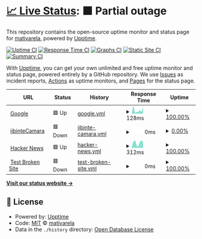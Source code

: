 # [📈 Live Status](https://mativarela.github.io/upptime): <!--live status--> **🟧 Partial outage**

This repository contains the open-source uptime monitor and status page for [mativarela](https://mativarela.github.io/upptime), powered by [Upptime](https://github.com/upptime/upptime).

[![Uptime CI](https://github.com/mativarela/upptime/workflows/Uptime%20CI/badge.svg)](https://github.com/mativarela/upptime/actions?query=workflow%3A%22Uptime+CI%22)
[![Response Time CI](https://github.com/mativarela/upptime/workflows/Response%20Time%20CI/badge.svg)](https://github.com/mativarela/upptime/actions?query=workflow%3A%22Response+Time+CI%22)
[![Graphs CI](https://github.com/mativarela/upptime/workflows/Graphs%20CI/badge.svg)](https://github.com/mativarela/upptime/actions?query=workflow%3A%22Graphs+CI%22)
[![Static Site CI](https://github.com/mativarela/upptime/workflows/Static%20Site%20CI/badge.svg)](https://github.com/mativarela/upptime/actions?query=workflow%3A%22Static+Site+CI%22)
[![Summary CI](https://github.com/mativarela/upptime/workflows/Summary%20CI/badge.svg)](https://github.com/mativarela/upptime/actions?query=workflow%3A%22Summary+CI%22)

With [Upptime](https://upptime.js.org), you can get your own unlimited and free uptime monitor and status page, powered entirely by a GitHub repository. We use [Issues](https://github.com/mativarela/upptime/issues) as incident reports, [Actions](https://github.com/mativarela/upptime/actions) as uptime monitors, and [Pages](https://mativarela.github.io/upptime) for the status page.

<!--start: status pages-->
<!-- This summary is generated by Upptime (https://github.com/upptime/upptime) -->
<!-- Do not edit this manually, your changes will be overwritten -->
<!-- prettier-ignore -->
| URL | Status | History | Response Time | Uptime |
| --- | ------ | ------- | ------------- | ------ |
| <img alt="" src="https://icons.duckduckgo.com/ip3/www.google.com.ico" height="13"> [Google](https://www.google.com) | 🟩 Up | [google.yml](https://github.com/mativarela/monitoriib/commits/HEAD/history/google.yml) | <details><summary><img alt="Response time graph" src="./graphs/google/response-time-week.png" height="20"> 128ms</summary><br><a href="https://mativarela.github.io/monitoriib/history/google"><img alt="Response time 112" src="https://img.shields.io/endpoint?url=https%3A%2F%2Fraw.githubusercontent.com%2Fmativarela%2Fmonitoriib%2FHEAD%2Fapi%2Fgoogle%2Fresponse-time.json"></a><br><a href="https://mativarela.github.io/monitoriib/history/google"><img alt="24-hour response time 57" src="https://img.shields.io/endpoint?url=https%3A%2F%2Fraw.githubusercontent.com%2Fmativarela%2Fmonitoriib%2FHEAD%2Fapi%2Fgoogle%2Fresponse-time-day.json"></a><br><a href="https://mativarela.github.io/monitoriib/history/google"><img alt="7-day response time 128" src="https://img.shields.io/endpoint?url=https%3A%2F%2Fraw.githubusercontent.com%2Fmativarela%2Fmonitoriib%2FHEAD%2Fapi%2Fgoogle%2Fresponse-time-week.json"></a><br><a href="https://mativarela.github.io/monitoriib/history/google"><img alt="30-day response time 113" src="https://img.shields.io/endpoint?url=https%3A%2F%2Fraw.githubusercontent.com%2Fmativarela%2Fmonitoriib%2FHEAD%2Fapi%2Fgoogle%2Fresponse-time-month.json"></a><br><a href="https://mativarela.github.io/monitoriib/history/google"><img alt="1-year response time 108" src="https://img.shields.io/endpoint?url=https%3A%2F%2Fraw.githubusercontent.com%2Fmativarela%2Fmonitoriib%2FHEAD%2Fapi%2Fgoogle%2Fresponse-time-year.json"></a></details> | <details><summary><a href="https://mativarela.github.io/monitoriib/history/google">100.00%</a></summary><a href="https://mativarela.github.io/monitoriib/history/google"><img alt="All-time uptime 100.00%" src="https://img.shields.io/endpoint?url=https%3A%2F%2Fraw.githubusercontent.com%2Fmativarela%2Fmonitoriib%2FHEAD%2Fapi%2Fgoogle%2Fuptime.json"></a><br><a href="https://mativarela.github.io/monitoriib/history/google"><img alt="24-hour uptime 100.00%" src="https://img.shields.io/endpoint?url=https%3A%2F%2Fraw.githubusercontent.com%2Fmativarela%2Fmonitoriib%2FHEAD%2Fapi%2Fgoogle%2Fuptime-day.json"></a><br><a href="https://mativarela.github.io/monitoriib/history/google"><img alt="7-day uptime 100.00%" src="https://img.shields.io/endpoint?url=https%3A%2F%2Fraw.githubusercontent.com%2Fmativarela%2Fmonitoriib%2FHEAD%2Fapi%2Fgoogle%2Fuptime-week.json"></a><br><a href="https://mativarela.github.io/monitoriib/history/google"><img alt="30-day uptime 100.00%" src="https://img.shields.io/endpoint?url=https%3A%2F%2Fraw.githubusercontent.com%2Fmativarela%2Fmonitoriib%2FHEAD%2Fapi%2Fgoogle%2Fuptime-month.json"></a><br><a href="https://mativarela.github.io/monitoriib/history/google"><img alt="1-year uptime 100.00%" src="https://img.shields.io/endpoint?url=https%3A%2F%2Fraw.githubusercontent.com%2Fmativarela%2Fmonitoriib%2FHEAD%2Fapi%2Fgoogle%2Fuptime-year.json"></a></details>
| <img alt="" src="https://icons.duckduckgo.com/ip3/iibil01.sis.ad.bia.itau.ico" height="13"> [iibinteCamara](https://iibil01.sis.ad.bia.itau:6443/integracion/camara?wsdl) | 🟥 Down | [iibinte-camara.yml](https://github.com/mativarela/monitoriib/commits/HEAD/history/iibinte-camara.yml) | <details><summary><img alt="Response time graph" src="./graphs/iibinte-camara/response-time-week.png" height="20"> 0ms</summary><br><a href="https://mativarela.github.io/monitoriib/history/iibinte-camara"><img alt="Response time 0" src="https://img.shields.io/endpoint?url=https%3A%2F%2Fraw.githubusercontent.com%2Fmativarela%2Fmonitoriib%2FHEAD%2Fapi%2Fiibinte-camara%2Fresponse-time.json"></a><br><a href="https://mativarela.github.io/monitoriib/history/iibinte-camara"><img alt="24-hour response time 0" src="https://img.shields.io/endpoint?url=https%3A%2F%2Fraw.githubusercontent.com%2Fmativarela%2Fmonitoriib%2FHEAD%2Fapi%2Fiibinte-camara%2Fresponse-time-day.json"></a><br><a href="https://mativarela.github.io/monitoriib/history/iibinte-camara"><img alt="7-day response time 0" src="https://img.shields.io/endpoint?url=https%3A%2F%2Fraw.githubusercontent.com%2Fmativarela%2Fmonitoriib%2FHEAD%2Fapi%2Fiibinte-camara%2Fresponse-time-week.json"></a><br><a href="https://mativarela.github.io/monitoriib/history/iibinte-camara"><img alt="30-day response time 0" src="https://img.shields.io/endpoint?url=https%3A%2F%2Fraw.githubusercontent.com%2Fmativarela%2Fmonitoriib%2FHEAD%2Fapi%2Fiibinte-camara%2Fresponse-time-month.json"></a><br><a href="https://mativarela.github.io/monitoriib/history/iibinte-camara"><img alt="1-year response time 0" src="https://img.shields.io/endpoint?url=https%3A%2F%2Fraw.githubusercontent.com%2Fmativarela%2Fmonitoriib%2FHEAD%2Fapi%2Fiibinte-camara%2Fresponse-time-year.json"></a></details> | <details><summary><a href="https://mativarela.github.io/monitoriib/history/iibinte-camara">0.00%</a></summary><a href="https://mativarela.github.io/monitoriib/history/iibinte-camara"><img alt="All-time uptime 0.00%" src="https://img.shields.io/endpoint?url=https%3A%2F%2Fraw.githubusercontent.com%2Fmativarela%2Fmonitoriib%2FHEAD%2Fapi%2Fiibinte-camara%2Fuptime.json"></a><br><a href="https://mativarela.github.io/monitoriib/history/iibinte-camara"><img alt="24-hour uptime 0.00%" src="https://img.shields.io/endpoint?url=https%3A%2F%2Fraw.githubusercontent.com%2Fmativarela%2Fmonitoriib%2FHEAD%2Fapi%2Fiibinte-camara%2Fuptime-day.json"></a><br><a href="https://mativarela.github.io/monitoriib/history/iibinte-camara"><img alt="7-day uptime 0.00%" src="https://img.shields.io/endpoint?url=https%3A%2F%2Fraw.githubusercontent.com%2Fmativarela%2Fmonitoriib%2FHEAD%2Fapi%2Fiibinte-camara%2Fuptime-week.json"></a><br><a href="https://mativarela.github.io/monitoriib/history/iibinte-camara"><img alt="30-day uptime 0.00%" src="https://img.shields.io/endpoint?url=https%3A%2F%2Fraw.githubusercontent.com%2Fmativarela%2Fmonitoriib%2FHEAD%2Fapi%2Fiibinte-camara%2Fuptime-month.json"></a><br><a href="https://mativarela.github.io/monitoriib/history/iibinte-camara"><img alt="1-year uptime 0.00%" src="https://img.shields.io/endpoint?url=https%3A%2F%2Fraw.githubusercontent.com%2Fmativarela%2Fmonitoriib%2FHEAD%2Fapi%2Fiibinte-camara%2Fuptime-year.json"></a></details>
| <img alt="" src="https://icons.duckduckgo.com/ip3/news.ycombinator.com.ico" height="13"> [Hacker News](https://news.ycombinator.com) | 🟩 Up | [hacker-news.yml](https://github.com/mativarela/monitoriib/commits/HEAD/history/hacker-news.yml) | <details><summary><img alt="Response time graph" src="./graphs/hacker-news/response-time-week.png" height="20"> 312ms</summary><br><a href="https://mativarela.github.io/monitoriib/history/hacker-news"><img alt="Response time 282" src="https://img.shields.io/endpoint?url=https%3A%2F%2Fraw.githubusercontent.com%2Fmativarela%2Fmonitoriib%2FHEAD%2Fapi%2Fhacker-news%2Fresponse-time.json"></a><br><a href="https://mativarela.github.io/monitoriib/history/hacker-news"><img alt="24-hour response time 408" src="https://img.shields.io/endpoint?url=https%3A%2F%2Fraw.githubusercontent.com%2Fmativarela%2Fmonitoriib%2FHEAD%2Fapi%2Fhacker-news%2Fresponse-time-day.json"></a><br><a href="https://mativarela.github.io/monitoriib/history/hacker-news"><img alt="7-day response time 312" src="https://img.shields.io/endpoint?url=https%3A%2F%2Fraw.githubusercontent.com%2Fmativarela%2Fmonitoriib%2FHEAD%2Fapi%2Fhacker-news%2Fresponse-time-week.json"></a><br><a href="https://mativarela.github.io/monitoriib/history/hacker-news"><img alt="30-day response time 283" src="https://img.shields.io/endpoint?url=https%3A%2F%2Fraw.githubusercontent.com%2Fmativarela%2Fmonitoriib%2FHEAD%2Fapi%2Fhacker-news%2Fresponse-time-month.json"></a><br><a href="https://mativarela.github.io/monitoriib/history/hacker-news"><img alt="1-year response time 294" src="https://img.shields.io/endpoint?url=https%3A%2F%2Fraw.githubusercontent.com%2Fmativarela%2Fmonitoriib%2FHEAD%2Fapi%2Fhacker-news%2Fresponse-time-year.json"></a></details> | <details><summary><a href="https://mativarela.github.io/monitoriib/history/hacker-news">100.00%</a></summary><a href="https://mativarela.github.io/monitoriib/history/hacker-news"><img alt="All-time uptime 99.95%" src="https://img.shields.io/endpoint?url=https%3A%2F%2Fraw.githubusercontent.com%2Fmativarela%2Fmonitoriib%2FHEAD%2Fapi%2Fhacker-news%2Fuptime.json"></a><br><a href="https://mativarela.github.io/monitoriib/history/hacker-news"><img alt="24-hour uptime 100.00%" src="https://img.shields.io/endpoint?url=https%3A%2F%2Fraw.githubusercontent.com%2Fmativarela%2Fmonitoriib%2FHEAD%2Fapi%2Fhacker-news%2Fuptime-day.json"></a><br><a href="https://mativarela.github.io/monitoriib/history/hacker-news"><img alt="7-day uptime 100.00%" src="https://img.shields.io/endpoint?url=https%3A%2F%2Fraw.githubusercontent.com%2Fmativarela%2Fmonitoriib%2FHEAD%2Fapi%2Fhacker-news%2Fuptime-week.json"></a><br><a href="https://mativarela.github.io/monitoriib/history/hacker-news"><img alt="30-day uptime 99.78%" src="https://img.shields.io/endpoint?url=https%3A%2F%2Fraw.githubusercontent.com%2Fmativarela%2Fmonitoriib%2FHEAD%2Fapi%2Fhacker-news%2Fuptime-month.json"></a><br><a href="https://mativarela.github.io/monitoriib/history/hacker-news"><img alt="1-year uptime 99.88%" src="https://img.shields.io/endpoint?url=https%3A%2F%2Fraw.githubusercontent.com%2Fmativarela%2Fmonitoriib%2FHEAD%2Fapi%2Fhacker-news%2Fuptime-year.json"></a></details>
| <img alt="" src="https://icons.duckduckgo.com/ip3/thissitedoesnotexist.koj.co.ico" height="13"> [Test Broken Site](https://thissitedoesnotexist.koj.co) | 🟥 Down | [test-broken-site.yml](https://github.com/mativarela/monitoriib/commits/HEAD/history/test-broken-site.yml) | <details><summary><img alt="Response time graph" src="./graphs/test-broken-site/response-time-week.png" height="20"> 0ms</summary><br><a href="https://mativarela.github.io/monitoriib/history/test-broken-site"><img alt="Response time 0" src="https://img.shields.io/endpoint?url=https%3A%2F%2Fraw.githubusercontent.com%2Fmativarela%2Fmonitoriib%2FHEAD%2Fapi%2Ftest-broken-site%2Fresponse-time.json"></a><br><a href="https://mativarela.github.io/monitoriib/history/test-broken-site"><img alt="24-hour response time 0" src="https://img.shields.io/endpoint?url=https%3A%2F%2Fraw.githubusercontent.com%2Fmativarela%2Fmonitoriib%2FHEAD%2Fapi%2Ftest-broken-site%2Fresponse-time-day.json"></a><br><a href="https://mativarela.github.io/monitoriib/history/test-broken-site"><img alt="7-day response time 0" src="https://img.shields.io/endpoint?url=https%3A%2F%2Fraw.githubusercontent.com%2Fmativarela%2Fmonitoriib%2FHEAD%2Fapi%2Ftest-broken-site%2Fresponse-time-week.json"></a><br><a href="https://mativarela.github.io/monitoriib/history/test-broken-site"><img alt="30-day response time 0" src="https://img.shields.io/endpoint?url=https%3A%2F%2Fraw.githubusercontent.com%2Fmativarela%2Fmonitoriib%2FHEAD%2Fapi%2Ftest-broken-site%2Fresponse-time-month.json"></a><br><a href="https://mativarela.github.io/monitoriib/history/test-broken-site"><img alt="1-year response time 0" src="https://img.shields.io/endpoint?url=https%3A%2F%2Fraw.githubusercontent.com%2Fmativarela%2Fmonitoriib%2FHEAD%2Fapi%2Ftest-broken-site%2Fresponse-time-year.json"></a></details> | <details><summary><a href="https://mativarela.github.io/monitoriib/history/test-broken-site">100.00%</a></summary><a href="https://mativarela.github.io/monitoriib/history/test-broken-site"><img alt="All-time uptime 100.00%" src="https://img.shields.io/endpoint?url=https%3A%2F%2Fraw.githubusercontent.com%2Fmativarela%2Fmonitoriib%2FHEAD%2Fapi%2Ftest-broken-site%2Fuptime.json"></a><br><a href="https://mativarela.github.io/monitoriib/history/test-broken-site"><img alt="24-hour uptime 100.00%" src="https://img.shields.io/endpoint?url=https%3A%2F%2Fraw.githubusercontent.com%2Fmativarela%2Fmonitoriib%2FHEAD%2Fapi%2Ftest-broken-site%2Fuptime-day.json"></a><br><a href="https://mativarela.github.io/monitoriib/history/test-broken-site"><img alt="7-day uptime 100.00%" src="https://img.shields.io/endpoint?url=https%3A%2F%2Fraw.githubusercontent.com%2Fmativarela%2Fmonitoriib%2FHEAD%2Fapi%2Ftest-broken-site%2Fuptime-week.json"></a><br><a href="https://mativarela.github.io/monitoriib/history/test-broken-site"><img alt="30-day uptime 100.00%" src="https://img.shields.io/endpoint?url=https%3A%2F%2Fraw.githubusercontent.com%2Fmativarela%2Fmonitoriib%2FHEAD%2Fapi%2Ftest-broken-site%2Fuptime-month.json"></a><br><a href="https://mativarela.github.io/monitoriib/history/test-broken-site"><img alt="1-year uptime 100.00%" src="https://img.shields.io/endpoint?url=https%3A%2F%2Fraw.githubusercontent.com%2Fmativarela%2Fmonitoriib%2FHEAD%2Fapi%2Ftest-broken-site%2Fuptime-year.json"></a></details>

<!--end: status pages-->

[**Visit our status website →**](https://mativarela.github.io/upptime)

## 📄 License

- Powered by: [Upptime](https://github.com/upptime/upptime)
- Code: [MIT](./LICENSE) © [mativarela](https://mativarela.github.io/upptime)
- Data in the `./history` directory: [Open Database License](https://opendatacommons.org/licenses/odbl/1-0/)
